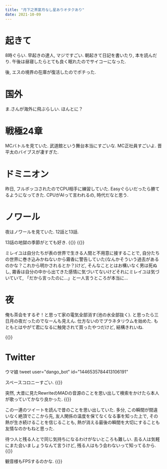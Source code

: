 ```yaml
---
title: "月下之茶宴月なし星ありオタクあり"
date: 2021-10-09
---
```


# 起きて
8時ぐらい. 早起きの達人, マジですごい. 朝起きて日記を書いたり, 本を読んだり. 午後は昼寝したらとても良く眠れたのでサイコーになった.

後, エスの境界の在庫が復活したのでポチった.
# 国外
ま.さんが海外に飛ぶらしい. ほんとに？

# 戦極24章
MCバトルを見ていた. 武道館という舞台本当にすごいな. MC正社員すごいよ. 晋平太のバイブスが凄すぎた.

# ドミニオン
昨日, フルボッコされたのでCPU相手に練習していた. Easyぐらいだったら勝てるようになってきた. CPUがAIって言われるの, 時代だなと思う.

# ノワール
夜はノワールを見ていた. 12話と13話.

13話の地獄の季節がとても好き. 
{{<tweet user="dango_bot" id="1446842054357630981">}}
{{<tweet user="dango_bot" id="1446842702142656520">}}

ミレイユは自分たちが表の世界で生きる人間と不用意に接することで, 自分たちの世界に巻き込みかねないから霧香に警告していた(なんかそういう過去があるのかな？これから明かされるとか？)けど, そんなこととはお構いなく男は死ぬし, 霧香は自分の中から出てきた感情に気づいてないけどそれにミレイユは気づいていて, 「だから言ったのに...」と一人言うところが本当に...
# 夜
俺も茶会をするぞ！と思って家の電気全部消す(池の水全部抜く). と思ったら三日月の夜だったのでなーんも見えん. 仕方ないのでプラネタリウムを始めた. もともとはやがて君になるに触発されて買ったやつだけど, 結構きれいね.

{{<tweet user="dango_bot" id="1446890268377055236">}}
# Twitter
ウマ娘
tweet user="dango_bot" id="1446535784413106191"

スペースコロニーすごい.
{{<tweet user="dango_bot" id="1446655329949741059">}}

突然, 大昔に見たRewriteのMADの音源のことを思い出して検索をかけたら本人が歌っていてかなり良かった.
{{<youtube s--F3KtuN94>}}

この一連のツイートを読んで昔のことを思い出していた. 多分, この瞬間が間違いなく絶頂でここから先, 友人関係の温度を保てなくなる事を知った上で, その熱が生き続けることを信じることも, 熱が消える最後の瞬間を大切にすることも友情なのかもねと思った. 

待つ人と残る人とで同じ気持ちになるわけがないところも難しい. 去る人は気軽にまた会いましょうなんて言うけど, 残る人はもう会わないって知ってるから.
{{<tweet user="dango_bot" id="1068875518416642048">}}

観音様もFPSするのかな.
{{<tweet user="dango_bot" id="1446754633288859650">}}